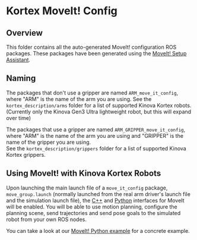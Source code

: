 <!-- 
* KINOVA (R) KORTEX (TM)
*
* Copyright (c) 2018 Kinova inc. All rights reserved.
*
* This software may be modified and distributed 
* under the terms of the BSD 3-Clause license. 
*
* Refer to the LICENSE file for details.
*
* -->

# Kortex MoveIt! Config

## Overview
This folder contains all the auto-generated MoveIt! configuration ROS packages. These packages have been generated using the [MoveIt! Setup Assistant](http://docs.ros.org/kinetic/api/moveit_tutorials/html/doc/setup_assistant/setup_assistant_tutorial.html).

## Naming

The packages that don't use a gripper are named `ARM_move_it_config`, where "ARM" is the name of the arm you are using. 
See the `kortex_description/arms` folder for a list of supported Kinova Kortex robots. (Currently only the Kinova Gen3 Ultra lightweight robot, but this will expand over time)

The packages that use a gripper are named `ARM_GRIPPER_move_it_config`, where "ARM" is the name of the arm you are using and "GRIPPER" is the name of the gripper you are using.  
See the `kortex_description/grippers` folder for a list of supported Kinova Kortex grippers. 

## Using MoveIt! with Kinova Kortex Robots

Upon launching the main launch file of a `move_it_config` package, `move_group.launch` (normally launched from the real arm driver's launch file and the simulation launch file), the [C++](http://docs.ros.org/kinetic/api/moveit_tutorials/html/doc/move_group_interface/move_group_interface_tutorial.html) and [Python](http://docs.ros.org/kinetic/api/moveit_tutorials/html/doc/move_group_python_interface/move_group_python_interface_tutorial.html) interfaces for MoveIt will be enabled. 
You will be able to use motion planning, configure the planning scene, send trajectories and send pose goals to the simulated robot from your own ROS nodes.

You can take a look at our [MoveIt! Python example](../kortex_examples/python/move_it/example_move_it_trajectories.py) for a concrete example.  
